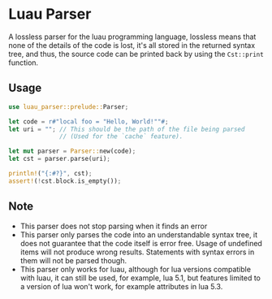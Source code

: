 # Luau Parser

A lossless parser for the luau programming language, lossless means that none of the details of the code is lost, it's all stored in the returned syntax tree, and thus, the source code can be printed back by using the `Cst::print` function.

## Usage

```rust
use luau_parser::prelude::Parser;

let code = r#"local foo = "Hello, World!""#;
let uri = ""; // This should be the path of the file being parsed
              // (Used for the `cache` feature).

let mut parser = Parser::new(code);
let cst = parser.parse(uri);

println!("{:#?}", cst);
assert!(!cst.block.is_empty());
```

## Note

* This parser does not stop parsing when it finds an error
* This parser only parses the code into an understandable syntax tree, it does not
    guarantee that the code itself is error free. Usage of undefined items will not
    produce wrong results. Statements with syntax errors in them will not be parsed
    though.
* This parser only works for luau, although for lua versions compatible with luau, it
    can still be used, for example, lua 5.1, but features limited to a version of lua
    won't work, for example attributes in lua 5.3.
